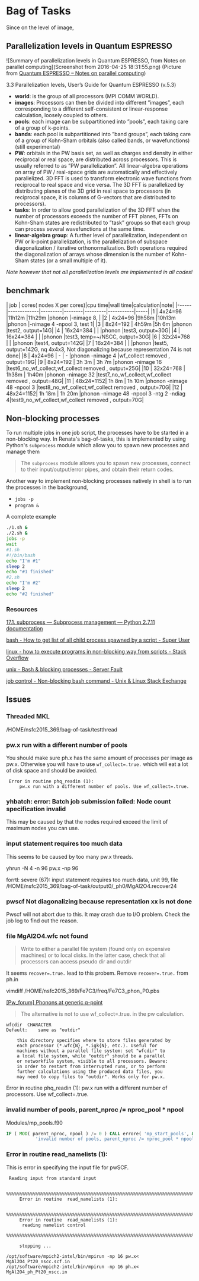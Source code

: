 # Bag of Tasks

Since on the level of image, 

## Parallelization levels in Quantum ESPRESSO

![Summary of parallelization levels in Quantum ESPRESSO, from Notes on parallel computing](Screenshot from 2016-04-25 18:31:55.png)
 (Picture from [Quantum ESPRESSO – Notes on parallel computing](http://training.uhem.itu.edu.tr/docs/18hazirannano/PW-III-para.pdf))

3.3 Parallelization levels, User’s Guide for Quantum ESPRESSO (v.5.3)
- **world**: is the group of all processors (MPI COMM WORLD).
- **images**: Processors can then be divided into different ”images”, each corresponding to a
different self-consistent or linear-response calculation, loosely coupled to others.
- **pools**: each image can be subpartitioned into ”pools”, each taking care of a group of k-points.
- **bands**: each pool is subpartitioned into ”band groups”, each taking care of a group of Kohn-Sham orbitals (also called bands, or wavefunctions) (still experimental)
- **PW**: orbitals in the PW basis set, as well as charges and density in either reciprocal or real space, are distributed across processors. This is usually referred to as ”PW parallelization”. All linear-algebra operations on array of PW / real-space grids are automatically and effectively parallelized. 3D FFT is used to transform electronic wave functions from reciprocal to real space and vice versa. The 3D FFT is parallelized by distributing planes of the 3D grid in real space to processors (in reciprocal space, it is columns of G-vectors that are distributed to processors).
- **tasks**: In order to allow good parallelization of the 3D FFT when the number of processors exceeds the number of FFT planes, FFTs on Kohn-Sham states are redistributed to ”task” groups so that each group can process several wavefunctions at the same time.
- **linear-algebra group**: A further level of parallelization, independent on PW or k-point parallelization, is the parallelization of subspace diagonalization / iterative orthonormalization. Both operations required the diagonalization of arrays whose dimension is the number of Kohn-Sham states (or a small multiple of it).

*Note however that not all parallelization levels are implemented in all codes!*

## benchmark

|  job | cores( nodes X per cores)|cpu time|wall time|calculation|note|
|------|-------------|---------|--------|---------|-----------|-----|
|1     |  4x24=96   |11h12m    |11h29m    |phonon     |-nimage 8,  |
|2     |  4x24=96   |9h58m     |10h13m    |phonon     |-nimage 4 -npool 3, test 1|
|3     |  8x24=192  |  4h59m   |5h 6m     |phonon     |test2, output=14G|
|4     | 16x24=384  |          |          |phonon     |test3, output=30G|
|4     | 16x24=384  |          |          |phonon     |test3, temp=~/NSCC, output=30G|
|6     | 32x24=768  |          |          |phonon     |test4, output=142G|
|7     | 16x24=384  |          |          |phonon     |test5, output=142G, nq 4x4x3,   Not diagonalizing because representation   74 is not done|
|8     |  4x24=96   |  -       |   -      |phonon  -nimage 4 |wf_collect removed , output=19G|
|9     |  8x24=192  |  3h 3m   | 3h 7m    |phonon  -nimage 16 |test6_no_wf_collect,wf_collect removed , output=25G|
|10    |  32x24=768 | 1h38m    | 1h40m    |phonon  -nimage  32 |test7_no_wf_collect,wf_collect removed , output=48G|
|11    |  48x24=1152| 1h 8m    | 1h 10m   |phonon  -nimage  48 -npool 3               |test8_no_wf_collect,wf_collect removed , output=70G|
|12    |  48x24=1152| 1h 18m   | 1h 20m   |phonon  -nimage  48 -npool 3 -ntg 2 -ndiag 4|test9_no_wf_collect,wf_collect removed , output=70G|


## Non-blocking processes

To run multiple jobs in one job script, the processes have to be started in a non-blocking way. In Renata's bag-of-tasks, this is implemented by using Python's `subprocess` module which allow you to spawn new processes and manage them
>The `subprocess` module allows you to spawn new processes, connect to their input/output/error pipes, and obtain their return codes.  

Another way to implement non-blocking processes natively in shell is to run the processes in the background,
- `jobs -p`
- `program &`

A complete example
```sh
./1.sh &
./2.sh &
jobs -p
wait
#1.sh
#!/bin/bash
echo "I'm #1"
sleep 2
echo "#1 finished"
#2.sh
echo "I'm #2"
sleep 2
echo "#2 finished"
```
### Resources 

[17.1. subprocess — Subprocess management — Python 2.7.11 documentation](https://docs.python.org/2/library/subprocess.html)

[bash - How to get list of all child process spawned by a script - Super User](https://superuser.com/questions/641967/how-to-get-list-of-all-child-process-spawned-by-a-script)

[linux - how to execute programs in non-blocking way from scripts - Stack Overflow](https://stackoverflow.com/questions/6665604/how-to-execute-programs-in-non-blocking-way-from-scripts)

[unix - Bash & blocking processes - Server Fault](https://serverfault.com/questions/101278/bash-blocking-processes)

[job control - Non-blocking bash command - Unix & Linux Stack Exchange](https://unix.stackexchange.com/questions/15985/non-blocking-bash-command)


## Issues


### Threaded MKL

/HOME/nsfc2015_369/bag-of-task/testthread


### pw.x run with a different number of pools

You should make sure ph.x has the same amount of processes per image as pw.x. Otherwise you will have to use `wf_collect=.true.` which will eat a lot of disk space and should be avoided.
     
```
 Error in routine phq_readin (1):
     pw.x run with a different number of pools. Use wf_collect=.true.
```

### yhbatch: error: Batch job submission failed: Node count specification invalid

This may be caused by that the nodes required exceed the limit of maximum nodes you can use.

### input statement requires too much data

This seems to be caused by too many pw.x threads.

yhrun -N 4 -n 96 pw.x -np 96

forrtl: severe (67): input statement requires too much data, unit 99, file /HOME/nsfc2015_369/bag-of-task/output0/_ph0/MgAl2O4.recover24

### pwscf Not diagonalizing because representation xx is not done

Pwscf will not abort due to this. It may crash due to I/O problem. Check the job log to find out the reason.


### file MgAl2O4.wfc not found

>Write to either a parallel file system (found only on expensive machines) or to local disks. In the latter case, check that all processors can access pseudo dir and outdir

It seems `recover=.true.` lead to this probem. Remove `recover=.true.` from ph.in

vimdiff /HOME/nsfc2015_369/Fe7C3/freq/Fe7C3_phon_P0.pbs

[[Pw_forum] Phonons at generic q-point](https://webcache.googleusercontent.com/search?q=cache:oYKkjlp8YF0J:qe-forge.org/pipermail/pw_forum/2008-November/085157.html+&cd=1&hl=en&ct=clnk&lr=lang_en%7Clang_zh-CN&client=ubuntu)
>The alternative is not to use wf_collect=.true. in the pw calculation. 


```
wfcdir 	CHARACTER
Default: 	same as "outdir"

    this directory specifies where to store files generated by
    each processor (*.wfc{N}, *.igk{N}, etc.). Useful for
    machines without a parallel file system: set "wfcdir" to
    a local file system, while "outdir" should be a parallel
    or networkfile system, visible to all processors. Beware:
    in order to restart from interrupted runs, or to perform
    further calculations using the produced data files, you
    may need to copy files to "outdir". Works only for pw.x.
 ```        

 Error in routine phq_readin (1):
     pw.x run with a different number of processors. Use wf_collect=.true.

### invalid number of pools, parent_nproc /= nproc_pool * npool

Modules/mp_pools.f90

```fortran
IF ( MOD( parent_nproc, npool ) /= 0 ) CALL errore( 'mp_start_pools', &
           'invalid number of pools, parent_nproc /= nproc_pool * npool', 1 )  
```

### Error in routine  read_namelists (1):

This is error in specifying the input file for pwSCF.
```
 Reading input from standard input

 %%%%%%%%%%%%%%%%%%%%%%%%%%%%%%%%%%%%%%%%%%%%%%%%%%%%%%%%%%%%%%%%%%%%%%%%%%%%%%
     Error in routine  read_namelists (1):

 %%%%%%%%%%%%%%%%%%%%%%%%%%%%%%%%%%%%%%%%%%%%%%%%%%%%%%%%%%%%%%%%%%%%%%%%%%%%%%
     Error in routine  read_namelists (1):
      reading namelist control
 %%%%%%%%%%%%%%%%%%%%%%%%%%%%%%%%%%%%%%%%%%%%%%%%%%%%%%%%%%%%%%%%%%%%%%%%%%%%%%

     stopping ...

```


```
/opt/software/mpich2-intel/bin/mpirun -np 16 pw.x< MgAl2O4_Pt20_nscc.scf.in
/opt/software/mpich2-intel/bin/mpirun -np 16 ph.x< MgAl2O4_ph_Pt20_nscc.in
```
